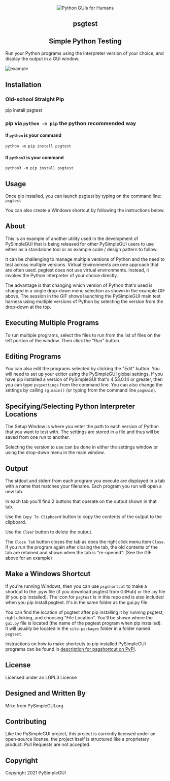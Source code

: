 
<p align="center">
  <img src="https://raw.githubusercontent.com/PySimpleGUI/PySimpleGUI/master/images/for_readme/Logo%20with%20text%20for%20GitHub%20Top.png" alt="Python GUIs for Humans">
  <h2 align="center">psgtest</h2>
  <h2 align="center">Simple Python Testing</h2>

</p>

Run your Python programs using the interpreter version of your choice, and display the output in a GUI window.

![example](https://raw.githubusercontent.com/PySimpleGUI/psgtest/main/images_for_readme/psgtest_example.gif?token=ALAGMY7OEDZBCYVS7LEZP33BRUQGC)

## Installation

### Old-school Straight Pip

pip install psgtest

### pip via `python -m pip` the python recommended way

#### If `python` is your command

`python -m pip install psgtest`

#### If `python3` is your command

`python3 -m pip install psgtest`

## Usage

Once pip installed, you can launch psgtest by typing on the command line:  
`psgtest`

You can also create a Windows shortcut by following the instructions below.

## About

This is an example of another utility used in the development of PySimpleGUI that is being released for other PySimpleGUI users to use either as a standalone tool or as example code / design pattern to follow.

It can be challenging to manage multiple versions of Python and the need to test across multiple versions.  Virtual Environments are one approach that are often used.  psgtest does not use virtual environments.  Instead, it invokes the Python interpreter of your choice directly.

The advantage is that changing which version of Python that's used is changed in a single drop-down menu selection as shown in the example GIF above.  The session in the GIF shows launching the PySimpleGUI main test harness using multiple versions of Python by selecting the version from the drop-down at the top.

## Executing Multiple Programs

To run multiple programs, select the files to run from the list of files on the left portion of the window.  Then click the "Run" button.


## Editing Programs

You can also edit the programs selected by clicking the "Edit" button.  You will need to set up your editor using the PySimpleGUI global settings.  If you have pip installed a version of PySimpleGUI that's 4.53.0.14 or greater, then you can type `psgsettings` from the command line.  You can also change the settings by calling `sg.main()` (or typing from the command line `psgmain`).

## Specifying/Selecting Python Interpreter Locations

The Setup Window is where you enter the path to each version of Python that you want to test with.  The settings are stored in a file and thus will be saved from one run to another.

Selecting the version to use can be done in either the settings window or using the drop-down menu in the main window.

## Output

The stdout and stderr from each program you execute are  displayed in a tab with a name that matches your filename.  Each program you run will open a new tab.

In each tab you'll find 2 buttons that operate on the output shown in that tab.

Use the `Copy To Clipboard` button to copy the contents of the output to the clipboard.  

Use the `Clear` button to delete the output.

The `Close Tab` button closes the tab as does the right click menu item `Close`.  If you run the program again after closing the tab, the old contents of the tab are retained and shown when the tab is "re-opened".  (See the GIF above for an example)

## Make a Windows Shortcut

If you're running Windows, then you can use `psgshortcut` to make a shortcut to the .pyw file (if you download psgtest from GitHub) or the .py file (if you pip installed).  The icon for `psgtest` is in this repo and is also included when you pip install psgtest.  It's in the same folder as the gui.py file.  

You can find the location of psgtest after pip installing it by running psgtest, right clicking, and choosing "File Location".  You'll be shown where the `gui.py` file is located (the name of the psgtest program when pip installed).  It will usually be located in the `site-packages` folder in a folder named  `psgtest`.

Instructions on how to make shortcuts to pip installed PySimpleGUI programs can be found in [description for psgshortcut on PyPI](https://pypi.org/project/psgshortcut/).

## License

Licensed under an LGPL3 License

## Designed and Written By

Mike from PySimpleGUI.org

## Contributing

Like the PySimpleGUI project, this project is currently licensed under an open-source license, the project itself is structured like a proprietary product. Pull Requests are not accepted.

## Copyright

Copyright 2021 PySimpleGUI
